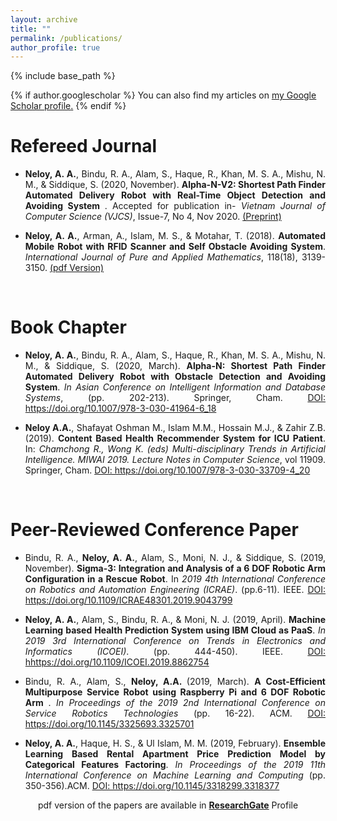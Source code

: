 ```yaml
---
layout: archive
title: ""
permalink: /publications/
author_profile: true
---
```

{% include base_path %}

{% if author.googlescholar %}
  You can also find my articles on <u><a href="{{author.googlescholar}}">my Google Scholar profile</a>.</u>
{% endif %}

Refereed Journal 
======
<ul>
	<li> <p style="text-align:justify;"> <b>Neloy, A. A.</b>, Bindu, R. A., Alam, S., Haque, R., Khan, M. S. A., Mishu, N. M., & Siddique, S. (2020, November). <b>Alpha-N-V2: Shortest Path Finder Automated Delivery Robot with Real-Time Object Detection and Avoiding System </b>. Accepted for publication in- <i>Vietnam Journal of Computer Science (VJCS)</i>, Issue-7, No 4, Nov 2020. <a href="https://arxiv.org/abs/2002.11913" target="_blank">(Preprint)</a></p></li>
	<li> <p style="text-align:justify;"> <b>Neloy, A. A.</b>, Arman, A., Islam, M. S., & Motahar, T. (2018). <b>Automated Mobile Robot with RFID Scanner and Self Obstacle Avoiding System</b>. <i>International Journal of Pure and Applied Mathematics</i>, 118(18), 3139-3150. <a href="https://www.researchgate.net/publication/336837294_Automated_Mobile_Robot_with_RFID_Scanner_and_Self_Obstacle_Avoiding_System" target="_blank">(pdf Version)</a> </p></li>
</ul>
<br/>

Book Chapter 
======
<ul>
	<li> <p style="text-align:justify;"> <b>Neloy, A. A.</b>, Bindu, R. A., Alam, S., Haque, R., Khan, M. S. A., Mishu, N. M., & Siddique, S. (2020, March). <b>Alpha-N: Shortest Path Finder Automated Delivery Robot with Obstacle Detection and Avoiding System</b>. <i>In Asian Conference on Intelligent Information and Database Systems</i>, (pp. 202-213). Springer, Cham. <a href="https://link.springer.com/chapter/10.1007%2F978-3-030-41964-6_18" target="_blank">DOI: https://doi.org/10.1007/978-3-030-41964-6_18</a> </p> </li>
	<li> <p style="text-align:justify;"><b>Neloy A.A.</b>, Shafayat Oshman M., Islam M.M., Hossain M.J., & Zahir Z.B. (2019). <b>Content Based Health Recommender System for ICU Patient</b>. In: <i>Chamchong R., Wong K. (eds) Multi-disciplinary Trends in Artificial Intelligence. MIWAI 2019. Lecture Notes in Computer Science</i>, vol 11909. Springer, Cham. <a href="https://link.springer.com/chapter/10.1007%2F978-3-030-33709-4_20" target="_blank">DOI: https://doi.org/10.1007/978-3-030-33709-4_20</a> </p> </li>
</ul>
<br/>

Peer-Reviewed Conference Paper
======
<ul>
	<li><p style="text-align:justify;"> Bindu, R. A., <b>Neloy, A. A.</b>, Alam, S., Moni, N. J., & Siddique, S. (2019, November). <b>Sigma-3: Integration and Analysis of a 6 DOF Robotic Arm Configuration in a Rescue Robot</b>. In <i>2019 4th International Conference on Robotics and Automation Engineering (ICRAE)</i>. (pp.6-11). IEEE. <a href="https://ieeexplore.ieee.org/document/9043799/" target="_blank">DOI: https://doi.org/10.1109/ICRAE48301.2019.9043799</a></p> </li>
	<li><p style="text-align:justify;"> <b>Neloy, A. A.</b>, Alam, S., Bindu, R. A., & Moni, N. J. (2019, April). <b>Machine Learning based Health Prediction System using IBM Cloud as PaaS</b>. <i>In 2019 3rd International Conference on Trends in Electronics and Informatics (ICOEI)</i>. (pp. 444-450). IEEE. <a href="https://doi.org/10.1109/ICOEI.2019.8862754" target="_blank"> DOI: hhttps://doi.org/10.1109/ICOEI.2019.8862754</a></p> </li>
	<li><p style="text-align:justify;"> Bindu, R. A., Alam, S., <b>Neloy, A.A. </b> (2019, March). <b>A Cost-Efficient Multipurpose Service Robot using Raspberry Pi and 6 DOF Robotic Arm </b>. <i>In Proceedings of the 2019 2nd International Conference on Service Robotics Technologies</i> (pp. 16-22). ACM. <a href="https://dl.acm.org/doi/10.1145/3325693.3325701" target="_blank"> DOI: https://doi.org/10.1145/3325693.3325701</a></p> </li>
	<li><p style="text-align:justify;"> <b>Neloy, A. A.</b>, Haque, H. S., & Ul Islam, M. M. (2019, February). <b>Ensemble Learning Based Rental Apartment Price Prediction Model by Categorical Features Factoring</b>. <i>In Proceedings of the 2019 11th International Conference on Machine Learning and Computing</i> (pp. 350-356).ACM. <a href="https://dl.acm.org/doi/10.1145/3318299.3318377" target="_blank"> DOI: https://doi.org/10.1145/3318299.3318377</a></p> </li>
</ul>

<p style="text-align:center;">pdf version of the papers are available in <a href="https://www.researchgate.net/profile/Asif_Neloy" target="_blank"><b>ResearchGate</b></a> Profile</p>
